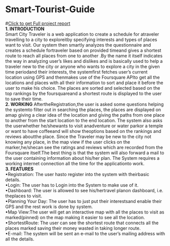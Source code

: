 # Smart-Tourist-Guide
#[Click to get Full project report](https://drive.google.com/file/d/1e8KjkT6tBErOEmAxyidbQJYB1peKco53/view?usp=sharing) </br>
<strong>1. INTRODUCTION</strong></br>
Smart City Traveler is a web application to create a schedule for atraveler travelling to a city to exploreitby specifying interests and types of places want to visit. Our system then smartly  analyzes  the questionnaire  and  creates  a  schedule  fortraveler  based  on  provided timeand gives a shortest route to reach all places from one to another .By the name it  itself indicates  the way  in  analyzing  user’s  likes  and  dislikes  and  is basically used to help a traveler new to the city or anyone who wants to explore a city in the given  time  periodand  their  interests,  the  systemfirst fetches user’s current location using GPS and thenmakes use of the Foursquare APIto get all the locations and places with all their information to sort and place it before the user to make his choice. The places are sorted and selected based on the top rankings by the foursquareand a shortest route is displayed to the user to save their time.</br>
<strong>2. WORKING</strong>
AftertheRegistration,the user is asked some questions helping the systemto filter out  in  searching  the  places,  the  places  are  displayed  on amap  giving  a  clear  idea  of  the location  and  giving the paths  from  one place to  another  from  the  start  location  to  the  end location. The system also asks the userwhether he/shewants to visit anadventure or water parkor a temple or want to have coffeeand will show theoptions based on the rankings and reviews aboutthe place. Since the Traveler may be new to the city not knowing any place, in the map view if the user clicks on the marker,he/shecan see the ratings and reviews which are recorded from the Foursquare itself.The best thing is that the system will also forward a mail  to  the  user  containing  information  about  his/her  plan. The  System  requires a  working internet connection all the time for the applicationto work.</br>
<strong>3. FEATURES</strong></br>
•Registration: The user hasto register into the system with theirbasic details.</br>
•Login: The user has to Login into the System to make use of it.</br>
•Dashboard: The user is allowed to see his/hertravel planon dashboard, i.e. theplaces to visit.</br>
•Planning Your Day: The user has to just put their interestsand enable their GPS and the rest work is done by system.</br>
•Map  View:The  user  will  get  an  interactive  map  with  all  the  places  to  visit  as marked(pinned) on the map making it easier to see all the location.</br>
•ShortestRoute: The  user  can  see  the  shortest  route  that  connects  all  the  places marked saving their money wasted in taking longer route.</br>
•E-mail: The  system  will be sent  an  e-mail to the user’s mailing address with all the details.</br>
